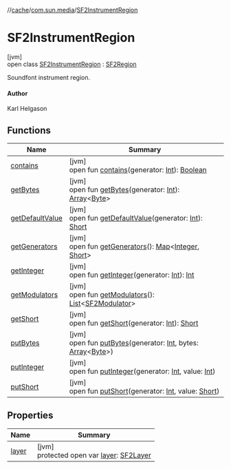 //[cache](../../../index.md)/[com.sun.media](../index.md)/[SF2InstrumentRegion](index.md)

# SF2InstrumentRegion

[jvm]\
open class [SF2InstrumentRegion](index.md) : [SF2Region](../-s-f2-region/index.md)

Soundfont instrument region.

#### Author

Karl Helgason

## Functions

| Name | Summary |
|---|---|
| [contains](../-s-f2-region/contains.md) | [jvm]<br>open fun [contains](../-s-f2-region/contains.md)(generator: [Int](https://kotlinlang.org/api/latest/jvm/stdlib/kotlin/-int/index.html)): [Boolean](https://kotlinlang.org/api/latest/jvm/stdlib/kotlin/-boolean/index.html) |
| [getBytes](../-s-f2-region/get-bytes.md) | [jvm]<br>open fun [getBytes](../-s-f2-region/get-bytes.md)(generator: [Int](https://kotlinlang.org/api/latest/jvm/stdlib/kotlin/-int/index.html)): [Array](https://kotlinlang.org/api/latest/jvm/stdlib/kotlin/-array/index.html)&lt;[Byte](https://kotlinlang.org/api/latest/jvm/stdlib/kotlin/-byte/index.html)&gt; |
| [getDefaultValue](../-s-f2-region/get-default-value.md) | [jvm]<br>open fun [getDefaultValue](../-s-f2-region/get-default-value.md)(generator: [Int](https://kotlinlang.org/api/latest/jvm/stdlib/kotlin/-int/index.html)): [Short](https://kotlinlang.org/api/latest/jvm/stdlib/kotlin/-short/index.html) |
| [getGenerators](index.md#-1431533763%2FFunctions%2F-82533025) | [jvm]<br>open fun [getGenerators](index.md#-1431533763%2FFunctions%2F-82533025)(): [Map](https://docs.oracle.com/javase/8/docs/api/java/util/Map.html)&lt;[Integer](https://docs.oracle.com/javase/8/docs/api/java/lang/Integer.html), [Short](https://docs.oracle.com/javase/8/docs/api/java/lang/Short.html)&gt; |
| [getInteger](../-s-f2-region/get-integer.md) | [jvm]<br>open fun [getInteger](../-s-f2-region/get-integer.md)(generator: [Int](https://kotlinlang.org/api/latest/jvm/stdlib/kotlin/-int/index.html)): [Int](https://kotlinlang.org/api/latest/jvm/stdlib/kotlin/-int/index.html) |
| [getModulators](index.md#-1843354791%2FFunctions%2F-82533025) | [jvm]<br>open fun [getModulators](index.md#-1843354791%2FFunctions%2F-82533025)(): [List](https://docs.oracle.com/javase/8/docs/api/java/util/List.html)&lt;[SF2Modulator](../-s-f2-modulator/index.md)&gt; |
| [getShort](../-s-f2-region/get-short.md) | [jvm]<br>open fun [getShort](../-s-f2-region/get-short.md)(generator: [Int](https://kotlinlang.org/api/latest/jvm/stdlib/kotlin/-int/index.html)): [Short](https://kotlinlang.org/api/latest/jvm/stdlib/kotlin/-short/index.html) |
| [putBytes](../-s-f2-region/put-bytes.md) | [jvm]<br>open fun [putBytes](../-s-f2-region/put-bytes.md)(generator: [Int](https://kotlinlang.org/api/latest/jvm/stdlib/kotlin/-int/index.html), bytes: [Array](https://kotlinlang.org/api/latest/jvm/stdlib/kotlin/-array/index.html)&lt;[Byte](https://kotlinlang.org/api/latest/jvm/stdlib/kotlin/-byte/index.html)&gt;) |
| [putInteger](../-s-f2-region/put-integer.md) | [jvm]<br>open fun [putInteger](../-s-f2-region/put-integer.md)(generator: [Int](https://kotlinlang.org/api/latest/jvm/stdlib/kotlin/-int/index.html), value: [Int](https://kotlinlang.org/api/latest/jvm/stdlib/kotlin/-int/index.html)) |
| [putShort](../-s-f2-region/put-short.md) | [jvm]<br>open fun [putShort](../-s-f2-region/put-short.md)(generator: [Int](https://kotlinlang.org/api/latest/jvm/stdlib/kotlin/-int/index.html), value: [Short](https://kotlinlang.org/api/latest/jvm/stdlib/kotlin/-short/index.html)) |

## Properties

| Name | Summary |
|---|---|
| [layer](layer.md) | [jvm]<br>protected open var [layer](layer.md): [SF2Layer](../-s-f2-layer/index.md) |
